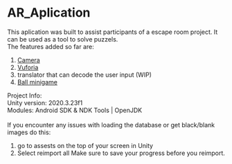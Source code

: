 # AR_Aplication

This aplication was built to assist participants of a escape room project. It can be used as a tool to solve puzzels.  
The features added so far are:
1. [Camera](mdLibrary/CAMERA.md)
2. [Vuforia](mdLibrary/VUFORIA.md)
3. translator that can decode the user input (WIP)
4. [Ball minigame](mdLibrary/BallMinigame.md)

Project Info:  </br>
Unity version: 2020.3.23f1  
Modules: Android SDK & NDK Tools | OpenJDK  
</br>
If you encounter any issues with loading the database or get black/blank images do this:  
1. go to assests on the top of your screen in Unity
2. Select reimport all 
Make sure to save your progress before you reimport.


